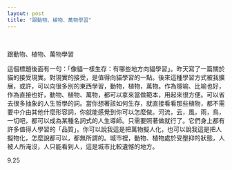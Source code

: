 ```yaml
---
layout: post
title: "跟動物、植物、萬物學習"
---
```


  
&nbsp;
&nbsp;


跟動物、植物、萬物學習

這個標題後面有一句：「像貓一樣生存：有哪些地方向貓學習」。昨天寫了一篇關於貓的接受現實。對現實的接受，是值得向貓學習的一點。後來這種學習方式被我擴展，或許，可以向很多別的東西學習，動物，植物，萬物。作為隱喻、比喻也好，作為直接也好，動物、植物、萬物，都可以拿來當做範本，用起來很方便。可以省去很多抽象的人生哲學的詞。當你想著該如何生存，就直接看看那些植物，都不需要中介由其他什麼形容詞，你就能感覺到你可以怎麼做。河流，云，風，雨，鳥，一切吧，都可以成為某種名詞式的人生導師。只需要照著做就行了。它們身上都有許多值得人學習的「品質」。你可以說我這是把萬物擬人化，也可以說我這是把人擬物化，怎麼說都可以，都無所謂的。城市裡，動物、植物處於受壓抑的狀態，人被人所淹沒，人只能看到人，這是城市比較遺憾的地方。

9.25